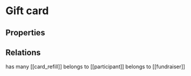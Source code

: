 # Gift card

## Properties

## Relations

has many [[card_refill]]
belongs to [[participant]]
belongs to [[fundraiser]]